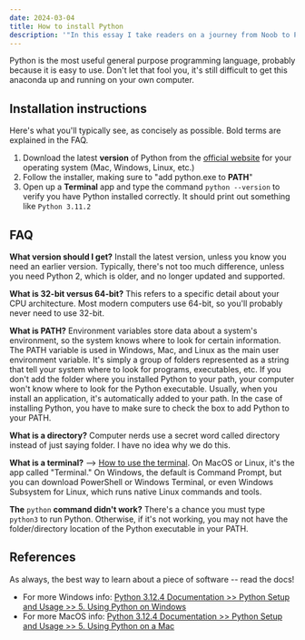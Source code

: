 ```yaml
---
date: 2024-03-04
title: How to install Python
description: '"In this essay I take readers on a journey from Noob to Python master, the same journey I undertook during my Masters degree to study AI."'
---
```


Python is the most useful general purpose programming language, probably because it is easy to use. Don't let that fool you, it's still difficult to get this anaconda up and running on your own computer.

## Installation instructions
Here's what you'll typically see, as concisely as possible. Bold terms are explained in the FAQ.

1. Download the latest **version** of Python from the [official website](https://www.python.org/downloads/) for your operating system (Mac, Windows, Linux, etc.)
2. Follow the installer, making sure to "add python.exe to **PATH**"
3. Open up a **Terminal** app and type the command `python --version` to verify you have Python installed correctly. It should print out something like `Python 3.11.2`

## FAQ

**What version should I get?** Install the latest version, unless you know you need an earlier version. Typically, there's not too much difference, unless you need Python 2, which is older, and no longer updated and supported.

**What is 32-bit versus 64-bit?** This refers to a specific detail about your CPU architecture. Most modern computers use 64-bit, so you'll probably never need to use 32-bit.

**What is PATH?** Environment variables store data about a system's environment, so the system knows where to look for certain information. The PATH variable is used in Windows, Mac, and Linux as the main user environment variable. It's simply a group of folders represented as a string that tell your system where to look for programs, executables, etc. If you don't add the folder where you installed Python to your path, your computer won't know where to look for the Python executable. Usually, when you install an application, it's automatically added to your path. In the case of installing Python, you have to make sure to check the box to add Python to your PATH.

**What is a directory?** Computer nerds use a secret word called directory instead of just saying folder. I have no idea why we do this.

**What is a terminal?** --> [How to use the terminal](/blog/terminal.md). On MacOS or Linux, it's the app called "Terminal." On Windows, the default is Command Prompt, but you can download PowerShell or Windows Terminal, or even Windows Subsystem for Linux, which runs native Linux commands and tools.

**The** `python` **command didn't work?** There's a chance you must type `python3` to run Python. Otherwise, if it's not working, you may not have the folder/directory location of the Python executable in your PATH.

## References
As always, the best way to learn about a piece of software -- read the docs!
- For more Windows info: [Python 3.12.4 Documentation >> Python Setup and Usage >> 5. Using Python on Windows](https://docs.python.org/3/using/windows.html)
- For more MacOS info: [Python 3.12.4 Documentation >> Python Setup and Usage >> 5. Using Python on a Mac](https://docs.python.org/3/using/mac.html)


